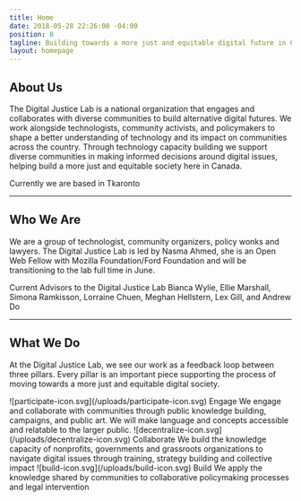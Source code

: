 ```yaml
---
title: Home
date: 2018-05-28 22:26:00 -04:00
position: 0
tagline: Building towards a more just and equitable digital future in Canada
layout: homepage
---
```


## About Us

The Digital Justice Lab is a national organization that engages and collaborates with diverse communities to build alternative digital futures. We work alongside technologists, community activists, and policymakers to shape a better understanding of technology and its impact on communities across the country. Through technology capacity building we support diverse communities in making informed decisions around digital issues, helping build a more just and equitable society here in Canada. 

Currently we are based in Tkaronto

---

## Who We Are

We are a group of technologist, community organizers, policy wonks and lawyers. The Digital Justice Lab is led by Nasma Ahmed, she is an Open Web Fellow with Mozilla Foundation/Ford Foundation and will be transitioning to the lab full time in June. 

Current Advisors to the Digital Justice Lab 
Bianca Wylie, Ellie Marshall, Simona Ramkisson, Lorraine Chuen, Meghan Hellstern, Lex Gill, and Andrew Do

---

## What We Do

At the Digital Justice Lab, we see our work as a feedback loop between three pillars. Every pillar is an important piece supporting the process of moving towards a more just and equitable digital society.

<gallery>

<item>
![participate-icon.svg](/uploads/participate-icon.svg)
Engage
We  engage and collaborate with communities through public knowledge building, campaigns, and public art. We will make language and concepts accessible and relatable to the larger public. 
</item>

<item>
![decentralize-icon.svg](/uploads/decentralize-icon.svg)
Collaborate
We build the knowledge capacity of nonprofits, governments and grassroots organizations to navigate digital issues through training, strategy building and collective impact
</item>

<item>
![build-icon.svg](/uploads/build-icon.svg)
Build
We apply the knowledge shared by communities to collaborative policymaking processes and legal intervention
</item>

</gallery>